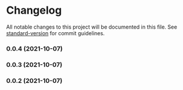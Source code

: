 # Changelog

All notable changes to this project will be documented in this file. See [standard-version](https://github.com/conventional-changelog/standard-version) for commit guidelines.

### 0.0.4 (2021-10-07)

### 0.0.3 (2021-10-07)

### 0.0.2 (2021-10-07)

